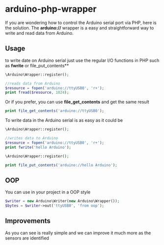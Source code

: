 # arduino-php-wrapper

If you are wondering how to control the Arduino serial port via PHP, here is the solution. 
The **arduino://** wrapper is a easy and straightforward way to write and read data from Arduino.

## Usage

to write date on Arduino serial just use the regular I/O functions in PHP such as **fwrite** or file_put_contents**

``` php
\Arduino\Wrapper::register();

//reads data from Arduino
$resource = fopen('arduino://ttyUSB0', 'r+');
print fread($resource, 1024); 
```

Or if you prefer, you can use **file_get_contents** and get the same result
``` php
print file_get_contents('arduino://ttyUSB0');
```

To write data in the Arduino serial is as easy as it could be

``` php
\Arduino\Wrapper::register();

//writes data to Arduino
$resource = fopen('arduino://ttyUSB0', 'r+');
print fwrite('hello Arduino'); 
```

``` php
\Arduino\Wrapper::register();

print file_put_contents('arduino://hello Arduino');
```

## OOP

You can use in your project in a OOP style

``` php
$writer = new Arduino\Writer(new Arduino\Wrapper());
$bytes = $writer->out('ttyUSB0', 'from oop');
```

## Improvements

As you can see is really simple and we can improve it much more as the sensors are identified
